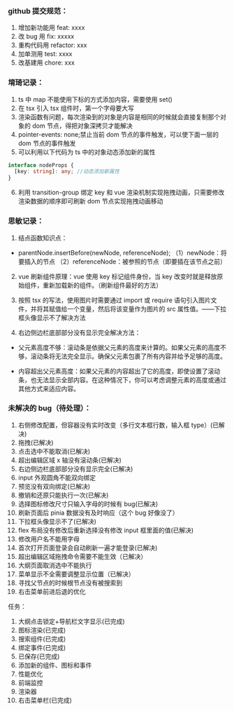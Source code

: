 ### github 提交规范：

1. 增加新功能用 feat: xxxx
2. 改 bug 用 fix: xxxxx
3. 重构代码用 refactor: xxx
4. 加单测用 test: xxxx
5. 改基建用 chore: xxx

### 堉琦记录：

1. ts 中 map 不能使用下标的方式添加内容，需要使用 set()
2. 在 tsx 引入 tsx 组件时，第一个字母要大写
3. 渲染函数有问题，每次渲染到的对象是内容是相同的时候就会直接复制那个对象的 dom 节点，得把对象深拷贝才能解决
4. pointer-events: none;禁止当前 dom 节点的事件触发，可以使下面一层的 dom 节点的事件触发
5. 可以利用以下代码为 ts 中的对象动态添加新的属性

```ts
interface nodeProps {
  [key: string]: any; //动态添加新属性
}
```

6. 利用 transition-group 绑定 key 和 vue 渲染机制实现拖拽动画，只需要修改渲染数据的顺序即可刷新 dom 节点实现拖拽动画移动

### 思敏记录：

1. 结点函数知识点：

- parentNode.insertBefore(newNode, referenceNode);
  （1）newNode：将要插入的节点
  （2）referenceNode：被参照的节点（即要插在该节点之前）

2. vue 刷新组件原理：vue 使用 key 标记组件身份，当 key 改变时就是释放原始组件，重新加载新的组件。（刷新组件最好的方法）

3. 按照 tsx 的写法，使用图片时需要通过 import 或 require 语句引入图片文件，并将其赋值给一个变量，然后将该变量作为图片的 src 属性值。——下拉框头像显示不了解决方法

4. 右边侧边栏底部部分没有显示完全解决方法：

- 父元素高度不够：滚动条是依据父元素的高度来计算的。如果父元素的高度不够，滚动条将无法完全显示。确保父元素包裹了所有内容并给予足够的高度。

- 内容超出父元素高度：如果父元素的内容超出了它的高度，即使设置了滚动条，也无法显示全部内容。在这种情况下，你可以考虑调整元素的高度或通过其他方式来适应内容。

### 未解决的 bug（待处理）：

1. 右侧修改配置，但容器没有实时改变（多行文本框行数，输入框 type）(已解决)
2. 拖拽(已解决)
3. 点击选中不能取消(已解决)
4. 超出编辑区域 x 轴没有滚动条(已解决)
5. 右边侧边栏底部部分没有显示完全(已解决)
6. input 外观圆角不能双向绑定
7. 预览没有双向绑定(已解决)
8. 撤销和还原只能执行一次(已解决)
9. 选择图标修改尺寸只输入字母的时候有 bug(已解决)
10. 刷新页面后 pinia 数据没有及时响应（这个 bug 好像没了）
11. 下拉框头像显示不了(已解决)
12. flex 布局没有修改后重新选择没有修改 input 框里面的值(已解决)
13. 修改用户名不能用字母
14. 首次打开页面登录会自动刷新一遍才能登录(已解决)
15. 超出编辑区域拖拽命令需要不能生效（已解决）
16. 大纲页面取消选中不能执行
17. 菜单显示不全需要调整显示位置（已解决）
18. 寻找父节点的时候根节点没有被搜索到
19. 右击菜单前进后退的优化

任务：

1. 大纲点击锁定+导航栏文字显示(已完成)
2. 图标渲染(已完成)
3. 搜索组件(已完成)
4. 绑定事件(已完成)
5. 已保存(已完成)
6. 添加新的组件、图标和事件
7. 性能优化
8. 前端监控
9. 渲染器
10. 右击菜单栏(已完成)
